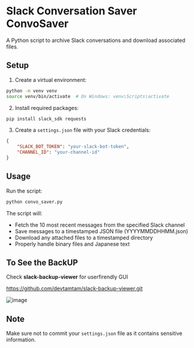 # Slack Conversation Saver **ConvoSaver**

A Python script to archive Slack conversations and download associated files.

## Setup

1. Create a virtual environment:
```bash
python -m venv venv
source venv/bin/activate  # On Windows: venv\Scripts\activate
```

2. Install required packages:
```bash
pip install slack_sdk requests
```

3. Create a `settings.json` file with your Slack credentials:
```json
{
    "SLACK_BOT_TOKEN": "your-slack-bot-token",
    "CHANNEL_ID": "your-channel-id"
}
```

## Usage

Run the script:
```bash
python convo_saver.py
```

The script will:
- Fetch the 10 most recent messages from the specified Slack channel
- Save messages to a timestamped JSON file (YYYYMMDDHHMM.json)
- Download any attached files to a timestamped directory
- Properly handle binary files and Japanese text

## To See the BackUP

Check **slack-backup-viewer** for userfirendly GUI

https://github.com/devtamtam/slack-backup-viewer.git

![image](https://github.com/user-attachments/assets/588ec4a5-1849-49be-aebb-ec116a2868b7)


## Note

Make sure not to commit your `settings.json` file as it contains sensitive information.
